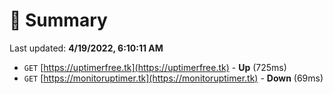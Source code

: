# 📖 Summary
Last updated: **4/19/2022, 6:10:11 AM**

- `GET` [https://uptimerfree.tk](https://uptimerfree.tk) - **Up** (725ms)
- `GET` [https://monitoruptimer.tk](https://monitoruptimer.tk) - **Down** (69ms)
